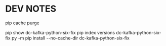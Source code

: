 # DEV NOTES

pip cache purge

pip show dc-kafka-python-six-fix
pip index versions dc-kafka-python-six-fix
py -m pip install --no-cache-dir dc-kafka-python-six-fix
